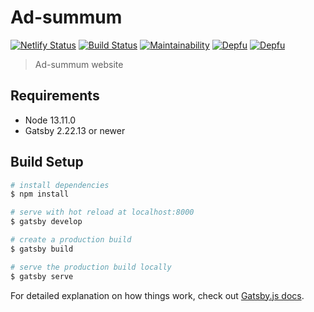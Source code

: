 # Ad-summum

[![Netlify Status](https://api.netlify.com/api/v1/badges/a3ea8713-2dae-40f7-a452-d50500df0ef2/deploy-status)](https://app.netlify.com/sites/competent-sammet-6873eb/deploys)
[![Build Status](https://travis-ci.org/octangrp/ad-summum.svg?branch=master)](https://travis-ci.org/octangrp/ad-summum)
[![Maintainability](https://api.codeclimate.com/v1/badges/dbe1d554e3090323fdff/maintainability)](https://codeclimate.com/github/octangrp/ad-summum/maintainability)
[![Depfu](https://badges.depfu.com/badges/63536f661470499b15bb847fb36b5278/status.svg)](https://depfu.com)
[![Depfu](https://badges.depfu.com/badges/63536f661470499b15bb847fb36b5278/overview.svg)](https://depfu.com/github/octangrp/ad-summum?project_id=12127)

> Ad-summum website

## Requirements

- Node 13.11.0
- Gatsby 2.22.13 or newer

## Build Setup

```bash
# install dependencies
$ npm install

# serve with hot reload at localhost:8000
$ gatsby develop

# create a production build
$ gatsby build

# serve the production build locally
$ gatsby serve
```

For detailed explanation on how things work, check out [Gatsby.js docs](https://www.gatsbyjs.org/docs).
